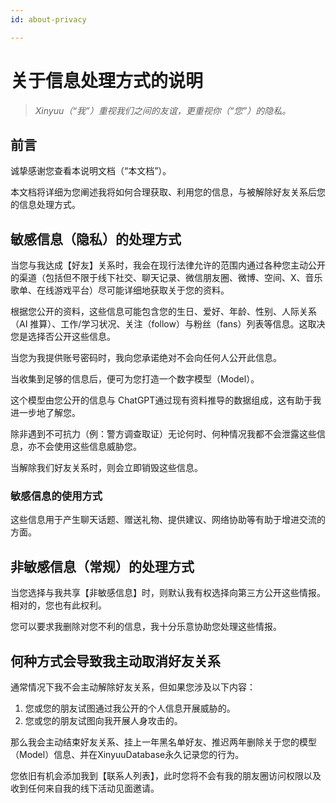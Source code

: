 ```yaml
---
id: about-privacy

---
```


# 关于信息处理方式的说明

> *Xinyuu（“我”）重视我们之间的友谊，更重视你（“您”）的隐私。*

##  前言

诚挚感谢您查看本说明文档（“本文档”）。

本文档将详细为您阐述我将如何合理获取、利用您的信息，与被解除好友关系后您的信息处理方式。

## 敏感信息（隐私）的处理方式

当您与我达成【好友】关系时，我会在现行法律允许的范围内通过各种您主动公开的渠道（包括但不限于线下社交、聊天记录、微信朋友圈、微博、空间、X、音乐歌单、在线游戏平台）尽可能详细地获取关于您的资料。

根据您公开的资料，这些信息可能包含您的生日、爱好、年龄、性别、人际关系（AI 推算）、工作/学习状况、关注（follow）与粉丝（fans）列表等信息。这取决您是选择否公开这些信息。

当您为我提供账号密码时，我向您承诺绝对不会向任何人公开此信息。

当收集到足够的信息后，便可为您打造一个数字模型（Model）。

这个模型由您公开的信息与 ChatGPT通过现有资料推导的数据组成，这有助于我进一步地了解您。

除非遇到不可抗力（例：警方调查取证）无论何时、何种情况我都不会泄露这些信息，亦不会使用这些信息威胁您。

当解除我们好友关系时，则会立即销毁这些信息。

### 敏感信息的使用方式

这些信息用于产生聊天话题、赠送礼物、提供建议、网络协助等有助于增进交流的方面。

## 非敏感信息（常规）的处理方式

当您选择与我共享【非敏感信息】时，则默认我有权选择向第三方公开这些情报。相对的，您也有此权利。

您可以要求我删除对您不利的信息，我十分乐意协助您处理这些情报。

## 何种方式会导致我主动取消好友关系

通常情况下我不会主动解除好友关系，但如果您涉及以下内容：

1. 您或您的朋友试图通过我公开的个人信息开展威胁的。
2. 您或您的朋友试图向我开展人身攻击的。

那么我会主动结束好友关系、挂上一年黑名单好友、推迟两年删除关于您的模型（Model）信息、并在XinyuuDatabase永久记录您的行为。

您依旧有机会添加我到【联系人列表】，此时您将不会有我的朋友圈访问权限以及收到任何来自我的线下活动见面邀请。